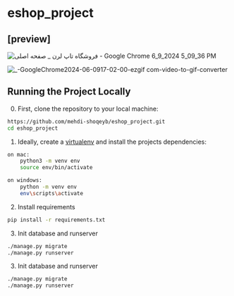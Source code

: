 # eshop_project

## [preview]

![فروشگاه تاپ لرن _ صفحه اصلی - Google Chrome 6_9_2024 5_09_36 PM](https://github.com/mehdi-shoqeyb/eshop_project/assets/168349368/4f562750-0a58-4592-9bf4-662b3bd4b341)

![_-GoogleChrome2024-06-0917-02-00-ezgif com-video-to-gif-converter](https://github.com/mehdi-shoqeyb/eshop_project/assets/168349368/18ffd468-0dee-4c04-ba0f-62ac18d22e06)

## Running the Project Locally

0. First, clone the repository to your local machine:
```bash
https://github.com/mehdi-shoqeyb/eshop_project.git
cd eshop_project
```

1. Ideally, create a [virtualenv](https://docs.python-guide.org/dev/virtualenvs/) and install the projects dependencies:
```bash
on mac:
    python3 -m venv env
    source env/bin/activate

on windows:
    python -m venv env
    env\scripts\activate
```

2. Install requirements
```bash
pip install -r requirements.txt
```

3. Init database and runserver
```bash
./manage.py migrate
./manage.py runserver
```


3. Init database and runserver
```bash
./manage.py migrate
./manage.py runserver
```

